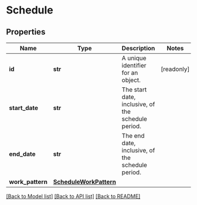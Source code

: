 # Schedule


## Properties
Name | Type | Description | Notes
------------ | ------------- | ------------- | -------------
**id** | **str** | A unique identifier for an object. | [readonly] 
**start_date** | **str** | The start date, inclusive, of the schedule period. | 
**end_date** | **str** | The end date, inclusive, of the schedule period. | 
**work_pattern** | [**ScheduleWorkPattern**](ScheduleWorkPattern.md) |  | 

[[Back to Model list]](../../README.md#documentation-for-models) [[Back to API list]](../../README.md#documentation-for-api-endpoints) [[Back to README]](../../README.md)


